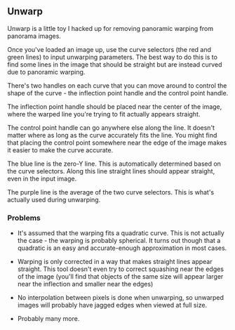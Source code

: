 ## Unwarp

Unwarp is a little toy I hacked up for removing panoramic warping from panorama images.

Once you've loaded an image up, use the curve selectors (the red and green lines) to input unwarping parameters. The best way to do this is to find some lines in the image that should be straight but are instead curved due to panoramic warping.

There's two handles on each curve that you can move around to control the shape of the curve - the inflection point handle and the control point handle.

The inflection point handle should be placed near the center of the image, where the warped line you're trying to fit actually appears straight.

The control point handle can go anywhere else along the line. It doesn't matter where as long as the curve accurately fits the line. You might find that placing the control point somewhere near the edge of the image makes it easier to make the curve accurate.

The blue line is the zero-Y line. This is automatically determined based on the curve selectors. Along this line straight lines should appear straight, even in the input image.

The purple line is the average of the two curve selectors. This is what's actually used during unwarping.

### Problems

* It's assumed that the warping fits a quadratic curve. This is not actually the case - the warping is probably spherical. It turns out though that a quadratic is an easy and accurate-enough approximation in most cases.

* Warping is only corrected in a way that makes straight lines appear straight. This tool doesn't even try to correct squashing near the edges of the image (you'll find that objects of the same size will appear larger near the inflection and smaller near the edges)

* No interpolation between pixels is done when unwarping, so unwarped images will probably have jagged edges when viewed at full size.

* Probably many more.
